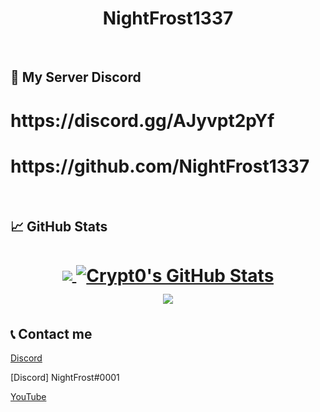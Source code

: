<h1 align="center">
NightFrost1337
</h1>

<br>


## 🔧 My Server Discord
<h1 align="center">
	<h1> https://discord.gg/AJyvpt2pYf </h1>
  <h1> https://github.com/NightFrost1337 </h1>
	</a>
</h1>

<br>

## &#x1f4c8; GitHub Stats

<h1 align="center">
<a href="https://github.com/NightFrost1337">
  <img align="center" src="https://github-readme-stats.vercel.app/api/top-langs/?username=NightFrost1337&hide=java,html&title_color=ffffff&text_color=c9cacc&icon_color=2bbc8a&bg_color=1d1f21" />
</>
<a href="https://github.com/NightFrost1337">
  <img align="center" src="https://github-readme-stats.vercel.app/api?username=NightFrost1337&show_icons=true&line_height=27&count_private=true&title_color=ffffff&text_color=c9cacc&icon_color=ffff00&bg_color=1d1f21" alt="Crypt0's GitHub Stats" />
</a>
<br>
<a href="https://github.com/NightFrost1337">
  <img align="center" src="https://github-readme-streak-stats.herokuapp.com?user=NightFrost1337&theme=dark&background=1D1F21" />
<a/>
<br>
</h1>


## 📞 Contact me

[Discord](https://discord.gg/AJyvpt2pYf)

[Discord] NightFrost#0001

[YouTube](https://www.youtube.com/channel/UCgc3Rl5CuWwxh0rRVutdPLw)
